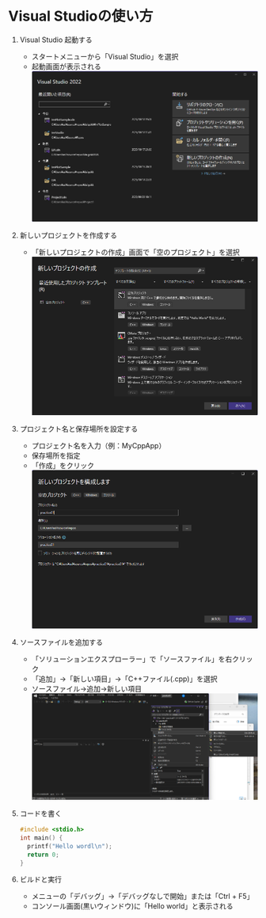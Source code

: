 # Visual Studioの使い方

1. Visual Studio 起動する
   - スタートメニューから「Visual Studio」を選択
   - 起動画面が表示される
  ![起動画面](./images/vs_01.png)
  
1. 新しいプロジェクトを作成する
   - 「新しいプロジェクトの作成」画面で「空のプロジェクト」を選択
  ![新しいプロジェクトの作成](./images/vs_02_01.png)

1. プロジェクト名と保存場所を設定する
   - プロジェクト名を入力（例：MyCppApp）
   - 保存場所を指定
   - 「作成」をクリック
   ![空のプロジェクト](./images/vs_03.png)
1. ソースファイルを追加する
   - 「ソリューションエクスプローラー」で「ソースファイル」を右クリック
   - 「追加」→「新しい項目」→「C++ファイル(.cpp)」を選択
   - ソースファイル->追加->新しい項目
    ![空のプロジェクト](./images/vs_04.png)
1. コードを書く
   ```cpp
   #include <stdio.h>
   int main() {
     printf("Hello wordl\n");
     return 0;
   }
   ```
3. ビルドと実行
   - メニューの「デバッグ」→「デバッグなしで開始」または「Ctrl + F5」
   - コンソール画面(黒いウィンドウ)に「Hello world」と表示される

